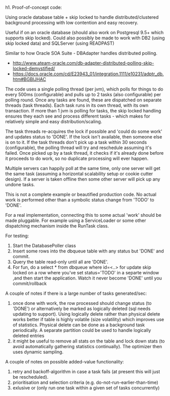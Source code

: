 h1. Proof-of-concept code:

Using oracle database table + skip locked to handle distributed/clustered background processing with low contention and easy recovery.

Useful if on an oracle database (should also work on Postgresql 9.5+ which supports skip locked).  Could also possibly be made to work with DB2 (using skip locked data) and SQLServer (using READPAST)

Similar to how Oracle SOA Suite - DBAdapter handles distributed polling.
* http://www.ateam-oracle.com/db-adapter-distributed-polling-skip-locked-demystified/
* https://docs.oracle.com/cd/E23943_01/integration.1111/e10231/adptr_db.htm#BGBIJHAC

The code uses a single polling thread (per jvm), which polls for things to do every 500ms (configurable) and pulls up to 2 tasks (also configurable) per polling round.  Once any tasks are found, these are dispatched on separate threads (task threads). Each task runs in its own thread, with its own transaction.  If more than 1 jvm is polling for tasks, the skip locked handling ensures they each see and process different tasks - which makes for relatively simple and easy distribution/scaling.

The task threads re-acquires the lock if possible and 'could do some work' and updates status to 'DONE'. If the lock isn't available, then someone else is on to it. If the task threads don't pick up a task within 30 seconds (configurable), the polling thread will try and reschedule assuming it's failed.  Once picked up by a task thread, it checks if it's already done before it proceeds to do work, so no duplicate processing will ever happen.

Multiple servers can happily poll at the same time, only one server will get the same task (assuming a horizontal scalability setup or cookie cutter design). If a server is taken offline then some other server will pick up any undone tasks. 

This is not a complete example or beautified production code. No actual work is performed other than a symbolic status change from 'TODO' to 'DONE'.

For a real implementation, connecting this to some actual 'work' should be made pluggable.  For example using a ServiceLoader or some other dispatching mechanism inside the RunTask class.

For testing:

1. Start the DatabasePoller class
2. Insert some rows into the dbqueue table with any status but 'DONE' and commit.
3. Query the table read-only until all are 'DONE'.
4. For fun, do a select * from dbqueue where id=<..> for update skip locked on a row where you've set status='TODO' in a separte window ,and then start the application.  Watch it never become 'DONE' until you commit/rollback 

A couple of notes if there is a large number of tasks generated/sec:

1. once done with work, the row processed should change status (to 'DONE') or alternatively be marked as logically deleted (sql needs updating to support).  Using logically delete rather than physical delete works better if table is highly volatile (size volatility) which improves use of statistics.  Physical delete can be done as a background task periodically.  A separate partition could be used to handle logically deleted entries
2. it might be useful to remove all stats on the table and lock down stats (to avoid automatically gathering statistics continually). The optimizer then uses dynamic sampling.

A couple of notes on possible added-value functionality:

1. retry and backoff-algorithm in case a task fails (at present this will just be rescheduled).
2. prioritisation and selection criteria (e.g. do-not-run-earlier-than-time)
3. exlusive or (only run one task within a given set of tasks concurrently)
 

